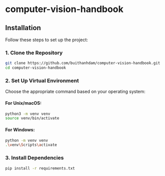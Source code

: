 # computer-vision-handbook
## Installation

Follow these steps to set up the project:

### **1. Clone the Repository**

```bash
git clone https://github.com/buithanhdam/computer-vision-handbook.git
cd computer-vision-handbook
```

### **2. Set Up Virtual Environment**

Choose the appropriate command based on your operating system:

#### For Unix/macOS:
```bash
python3 -m venv venv
source venv/bin/activate
```

#### For Windows:
```bash
python -m venv venv
.\venv\Scripts\activate
```

### **3. Install Dependencies**

```bash
pip install -r requirements.txt
```